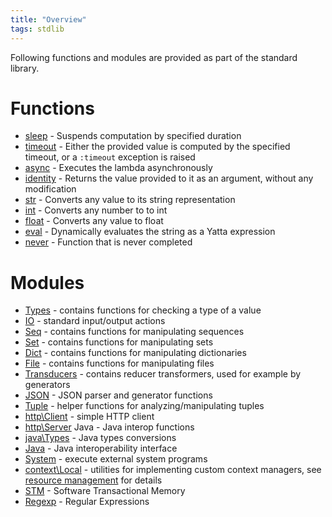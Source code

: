 ```yaml
---
title: "Overview"
tags: stdlib
---
```


Following functions and modules are provided as part of the standard library.

# Functions
* [sleep](functions/sleep.md) - Suspends computation by specified duration
* [timeout](functions/timeout.md) - Either the provided value is computed by the specified timeout, or a `:timeout` exception is raised
* [async](functions/async.md) - Executes the lambda asynchronously
* [identity](functions/identity.md) - Returns the value provided to it as an argument, without any modification
* [str](functions/str.md) - Converts any value to its string representation
* [int](functions/int.md) - Converts any number to to int
* [float](functions/float.md) - Converts any value to float
* [eval](functions/eval.md) - Dynamically evaluates the string as a Yatta expression
* [never](functions/never.md) - Function that is never completed


# Modules
* [Types](types.md) - contains functions for checking a type of a value
* [IO](io.md) - standard input/output actions
* [Seq](seq.md) - contains functions for manipulating sequences
* [Set](set.md) - contains functions for manipulating sets
* [Dict](dict.md) - contains functions for manipulating dictionaries
* [File](file.md) - contains functions for manipulating files
* [Transducers](transducers.md) - contains reducer transformers, used for example by generators
* [JSON](json.md) - JSON parser and generator functions
* [Tuple](tuple.md) - helper functions for analyzing/manipulating tuples
* [http\Client](http/client.md) - simple HTTP client
* [http\Server](http/server.md) Java - Java interop functions
* [java\Types](java/types.md) - Java types conversions
* [Java](java.md) - Java interoperability interface
* [System](system.md) - execute external system programs
* [context\Local](context/local.md) - utilities for implementing custom context managers, see [resource management](/features/resource-management.md) for details
* [STM](stm.md) - Software Transactional Memory
* [Regexp](regexp.md) - Regular Expressions
